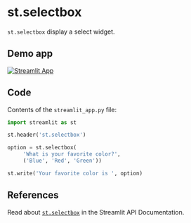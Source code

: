 # st.selectbox
`st.selectbox` display a select widget. 

## Demo app
[![Streamlit App](https://static.streamlit.io/badges/streamlit_badge_black_white.svg)](https://share.streamlit.io/dataprofessor/st.selectbox/)

## Code
Contents of the `streamlit_app.py` file:
```python
import streamlit as st

st.header('st.selectbox')

option = st.selectbox(
     'What is your favorite color?',
     ('Blue', 'Red', 'Green'))

st.write('Your favorite color is ', option)
```

## References
Read about [`st.selectbox`](https://docs.streamlit.io/library/api-reference/widgets/st.selectbox) in the Streamlit API Documentation.
